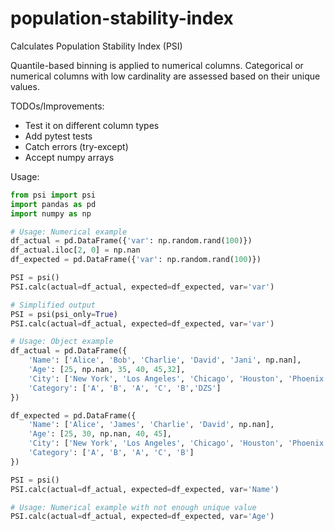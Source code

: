 # population-stability-index
Calculates Population Stability Index (PSI)

Quantile-based binning is applied to numerical columns.
Categorical or numerical columns with low cardinality are assessed based on their unique values.

TODOs/Improvements:
* Test it on different column types
* Add pytest tests
* Catch errors (try-except)
* Accept numpy arrays

Usage:

```python
from psi import psi
import pandas as pd
import numpy as np

# Usage: Numerical example
df_actual = pd.DataFrame({'var': np.random.rand(100)})
df_actual.iloc[2, 0] = np.nan
df_expected = pd.DataFrame({'var': np.random.rand(100)})

PSI = psi()
PSI.calc(actual=df_actual, expected=df_expected, var='var')

# Simplified output
PSI = psi(psi_only=True)
PSI.calc(actual=df_actual, expected=df_expected, var='var')

# Usage: Object example
df_actual = pd.DataFrame({
    'Name': ['Alice', 'Bob', 'Charlie', 'David', 'Jani', np.nan],
    'Age': [25, np.nan, 35, 40, 45,32],
    'City': ['New York', 'Los Angeles', 'Chicago', 'Houston', 'Phoenix','Iszkaszentgyörgy'],
    'Category': ['A', 'B', 'A', 'C', 'B','DZS']
})

df_expected = pd.DataFrame({
    'Name': ['Alice', 'James', 'Charlie', 'David', np.nan],
    'Age': [25, 30, np.nan, 40, 45],
    'City': ['New York', 'Los Angeles', 'Chicago', 'Houston', 'Phoenix'],
    'Category': ['A', 'B', 'A', 'C', 'B']
})

PSI = psi()
PSI.calc(actual=df_actual, expected=df_expected, var='Name')

# Usage: Numerical example with not enough unique value
PSI.calc(actual=df_actual, expected=df_expected, var='Age')
```